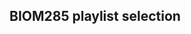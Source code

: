## BIOM285 playlist selection  

<div data-tf-live="01JS66GEK3WBAWTJ2662NVRQE6"></div><script src="//embed.typeform.com/next/embed.js"></script>

